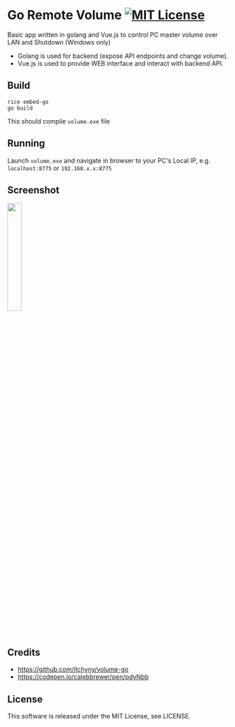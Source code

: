 # Go Remote Volume [![MIT License](http://img.shields.io/badge/license-MIT-blue.svg)](https://github.com/canthis/go-remote-volume/blob/master/LICENSE)
Basic app written in golang and Vue.js to control PC master volume over LAN and Shutdown (Windows only)

- Golang is used for backend (expose API endpoints and change volume).
- Vue.js is used to provide WEB interface and interact with backend API.

## Build
```
rice embed-go
go build
```
This should compile ```volume.exe``` file

## Running
Launch ```volume.exe``` and navigate in browser to your PC's Local IP, e.g. ```localhost:8775``` or ```192.168.x.x:8775```

## Screenshot
<p>
<img src="https://dev.canthis.lv/storage/app/media/Screenshots/go-remote-volume-chrome-android.jpg" width="25%" height="25%" />
</p>

## Credits
- https://github.com/itchyny/volume-go
- https://codepen.io/calebbrewer/pen/pdyNbb

## License
This software is released under the MIT License, see LICENSE.
